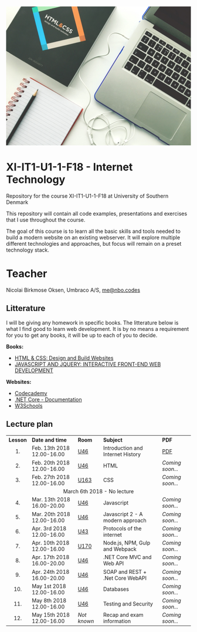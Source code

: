 ![Image representing Web Development](/Images/header.jpg)
# XI-IT1-U1-1-F18 - Internet Technology

Repository for the course XI-IT1-U1-1-F18 at University of Southern Denmark

This repository will contain all code examples, presentations and exercises that I use throughout the course.

The goal of this course is to learn all the basic skills and tools needed to build a modern website on an existing
webserver. It will explore multiple different technologies and approaches, but focus will remain on a preset
technology stack. 

# Teacher

Nicolai Birkmose Oksen, Umbraco A/S, me@nbo.codes

## Litterature

I will be giving any homework in specific books. The litterature below is what I find good to learn web development. 
It is by no means a requirement for you to get any books, it will be up to each of you to decide. 

__Books:__
- [HTML & CSS: Design and Build Websites](https://www.amazon.co.uk/HTML-CSS-Design-Build-Websites/dp/1118008189)
- [JAVASCRIPT AND JQUERY: INTERACTIVE FRONT-END WEB DEVELOPMENT](https://www.amazon.co.uk/JavaScript-JQuery-Interactive-Front-End-Development/dp/1118531647)

__Websites:__
- [Codecademy](https://codecademy.com)
- [.NET Core - Documentation](https://docs.microsoft.com/en-us/dotnet/core/)
- [W3Schools](https://www.w3schools.com/)


## Lecture plan

<table>
  <tr>
    <th style="text-align:left">Lesson</th>
    <th style="text-align:left">Date and time</th>
    <th style="text-align:left">Room</th>
    <th style="text-align:left">Subject</th>
    <th style="text-align:left">PDF</th>
  </tr>
  <tr>
    <td style="text-align:center;">1.</td>
    <td>Feb. 13th 2018 12.00-16.00</td>
    <td><a href="https://clients.mapsindoors.com/sdu/573f26e4bc1f571b08094312/details/563cb929423b7d0540c9a4d0/">U46</a></td>
    <td>Introduction and Internet History</td>
    <td><a href="https://github.com/NicolaiOksen/XI-IT1-U1-1-F18/blob/master/Presentations/Lesson%201/Lesson%201%20-%20Introduction%20and%20Internet%20History.pdf">PDF</a></td>
  </tr>
  <tr>
    <td style="text-align:center;">2.</td>
    <td>Feb. 20th 2018 12.00-16.00</td>
    <td><a href="https://clients.mapsindoors.com/sdu/573f26e4bc1f571b08094312/details/563cb929423b7d0540c9a4d0/">U46</a></td>
    <td>HTML</td>
    <td><i>Coming soon...</i></td>
  </tr>
  <tr>
    <td style="text-align:center;">3.</td>
    <td>Feb. 27th 2018 12.00-16.00</td>
    <td><a href="https://clients.mapsindoors.com/sdu/573f26e4bc1f571b08094312/details/563cba37423b7d0540c9adb6/">U163</a></td>
    <td>CSS</td>
    <td><i>Coming soon...</i></td>
  </tr>
  <tr>
    <td colspan="5" style="text-align:center;">March 6th 2018 - No lecture</td>
  </tr>
  <tr>
    <td style="text-align:center;">4.</td>
    <td>Mar. 13th 2018 16.00-20.00</td>
    <td><a href="https://clients.mapsindoors.com/sdu/573f26e4bc1f571b08094312/details/563cb929423b7d0540c9a4d0/">U46</a></td>
    <td>Javascript</td>
    <td><i>Coming soon...</i></td>
  </tr>
  <tr>
    <td style="text-align:center;">5.</td>
    <td>Mar. 20th 2018 12.00-16.00</td>
    <td><a href="https://clients.mapsindoors.com/sdu/573f26e4bc1f571b08094312/details/563cb929423b7d0540c9a4d0/">U46</a></td>
    <td>Javascript 2 - A modern approach</td>
    <td><i>Coming soon...</i></td>
  </tr>
  <tr>
    <td style="text-align:center;">6.</td>
    <td>Apr. 3rd 2018 12.00-16.00</td>
    <td><a href="https://clients.mapsindoors.com/sdu/573f26e4bc1f571b08094312/details/563cb84b423b7d0540c99d4e/">U43</a></td>
    <td>Protocols of the internet</td>
    <td><i>Coming soon...</i></td>
  </tr>
  <tr>
    <td style="text-align:center;">7.</td>
    <td>Apr. 10th 2018 12.00-16.00</td>
    <td><a href="https://clients.mapsindoors.com/sdu/573f26e4bc1f571b08094312/details/563cba39423b7d0540c9adc3/">U170</a></td>
    <td>Node.js, NPM, Gulp and Webpack</td>
    <td><i>Coming soon...</i></td>
  </tr>
  <tr>
    <td style="text-align:center;">8.</td>
    <td>Apr. 17th 2018 16.00-20.00</td>
    <td><a href="https://clients.mapsindoors.com/sdu/573f26e4bc1f571b08094312/details/563cb929423b7d0540c9a4d0/">U46</a></td>
    <td>.NET Core MVC and Web API</td>
    <td><i>Coming soon...</i></td>
  </tr>
  <tr>
    <td style="text-align:center;">9.</td>
    <td>Apr. 24th 2018 16.00-20.00</td>
    <td><a href="https://clients.mapsindoors.com/sdu/573f26e4bc1f571b08094312/details/563cb929423b7d0540c9a4d0/">U46</a></td>
    <td>SOAP and REST + .Net Core WebAPI</td>
    <td><i>Coming soon...</i></td>
  </tr>
  <tr>
    <td style="text-align:center;">10.</td>
    <td>May 1st 2018 12.00-16.00</td>
    <td><a href="https://clients.mapsindoors.com/sdu/573f26e4bc1f571b08094312/details/563cb929423b7d0540c9a4d0/">U46</a></td>
    <td> Databases</td>
    <td><i>Coming soon...</i></td>
  </tr>
  <tr>
    <td style="text-align:center;">11.</td>
    <td>May 8th 2018 12.00-16.00</td>
    <td><a href="https://clients.mapsindoors.com/sdu/573f26e4bc1f571b08094312/details/563cb929423b7d0540c9a4d0/">U46</a></td>
    <td>Testing and Security</td>
    <td><i>Coming soon...</i></td>
  </tr>
  <tr>
    <td style="text-align:center;">12.</td>
    <td>May 15th 2018 12.00-16.00</td>
    <td><i>Not known</i></td>
    <td>Recap and exam information</td>
    <td><i>Coming soon...</i></td>
  </tr>
</table>
